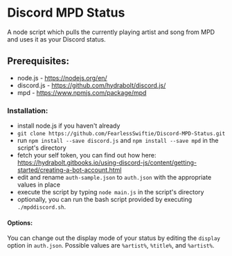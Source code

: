 # Discord MPD Status
A node script which pulls the currently playing artist and song from MPD and uses it as your Discord status.

## Prerequisites:
* node.js - https://nodejs.org/en/
* discord.js - https://github.com/hydrabolt/discord.js/
* mpd - https://www.npmjs.com/package/mpd

### Installation:
* install node.js if you haven't already
* `git clone https://github.com/FearlessSwiftie/Discord-MPD-Status.git`
* run `npm install --save discord.js` and `npm install --save mpd` in the script's directory
* fetch your self token, you can find out how here: https://hydrabolt.gitbooks.io/using-discord-js/content/getting-started/creating-a-bot-account.html
* edit and rename `auth-sample.json` to `auth.json` with the appropriate values in place
* execute the script by typing `node main.js` in the script's directory
* optionally, you can run the bash script provided by executing `./mpddiscord.sh`.

#### Options:
You can change out the display mode of your status by editing the `display` option in `auth.json`. Possible values are `%artist%`, `%title%`, and `%artist%`.
